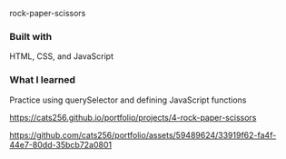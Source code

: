 rock-paper-scissors

### Built with

HTML, CSS, and JavaScript

### What I learned

Practice using querySelector and defining JavaScript functions

https://cats256.github.io/portfolio/projects/4-rock-paper-scissors

https://github.com/cats256/portfolio/assets/59489624/33919f62-fa4f-44e7-80dd-35bcb72a0801
